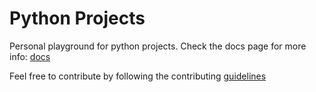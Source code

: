 # Python Projects

Personal playground for python projects. Check the docs page for more info: [docs](https://remcohalman.github.io/python_projects/#/)

Feel free to contribute by following the contributing [guidelines](https://github.com/RemcoHalman/python_projects/blob/main/CONTRIBUTING.md)
